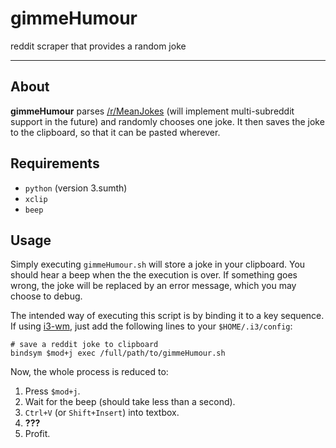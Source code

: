 # gimmeHumour
reddit scraper that provides a random joke

<hr>

## About
**gimmeHumour** parses [/r/MeanJokes](https://www.reddit.com/r/MeanJokes) (will implement multi-subreddit support in the future) and randomly chooses one joke. 
It then saves the joke to the clipboard, so that it can be pasted wherever.

## Requirements
* `python` (version 3.sumth)
* `xclip`
* `beep`

## Usage
Simply executing `gimmeHumour.sh` will store a joke in your clipboard. You should hear a beep when the the execution is over. If something goes wrong, the joke will be replaced by an error message, which you may choose to debug.

The intended way of executing this script is by binding it to a key sequence. If using [i3-wm](https://i3wm.org/), just add the following lines to your `$HOME/.i3/config`:

```
# save a reddit joke to clipboard
bindsym $mod+j exec /full/path/to/gimmeHumour.sh
```

Now, the whole process is reduced to:
1. Press `$mod+j`.
2. Wait for the beep (should take less than a second).
3. `Ctrl+V` (or `Shift+Insert`) into textbox.
4. **???**
5. Profit.
